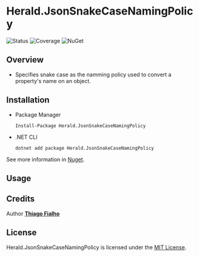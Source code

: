 # Herald.JsonSnakeCaseNamingPolicy

![Status](https://github.com/tcfialho/Herald.JsonSnakeCaseNamingPolicy/workflows/Herald.JsonSnakeCaseNamingPolicy/badge.svg) ![Coverage](https://codecov.io/gh/tcfialho/Herald.JsonSnakeCaseNamingPolicy/branch/master/graph/badge.svg) ![NuGet](https://buildstats.info/nuget/Herald.JsonSnakeCaseNamingPolicy)

## Overview
 - Specifies snake case as the namming policy used to convert a property's name on an object.

## Installation
 - Package Manager
    ```
    Install-Package Herald.JsonSnakeCaseNamingPolicy
    ```
 - .NET CLI
    ```
    dotnet add package Herald.JsonSnakeCaseNamingPolicy
    ```

See more information in [Nuget](https://www.nuget.org/packages/Herald.JsonSnakeCaseNamingPolicy/).

## Usage

## Credits

Author [**Thiago Fialho**](https://br.linkedin.com/in/thiago-fialho-139ab116)

## License

Herald.JsonSnakeCaseNamingPolicy is licensed under the [MIT License](LICENSE).